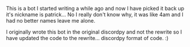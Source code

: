 This is a bot I started writing a while ago and now I have picked it back up it's nickname is patrick...
 No I really don't know why, it was like 4am and I had no better names leave me alone.
 
I originally wrote this bot in the original discordpy and not the rewrite so I have updated the code to the rewrite...
  discordpy format of code. :)

